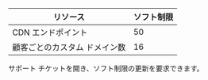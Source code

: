 
| リソース | ソフト制限 
--- | ---
| CDN エンドポイント | 50
| 顧客ごとのカスタム ドメイン数| 16

サポート チケットを開き、ソフト制限の更新を要求できます。

<!---HONumber=August15_HO7-->